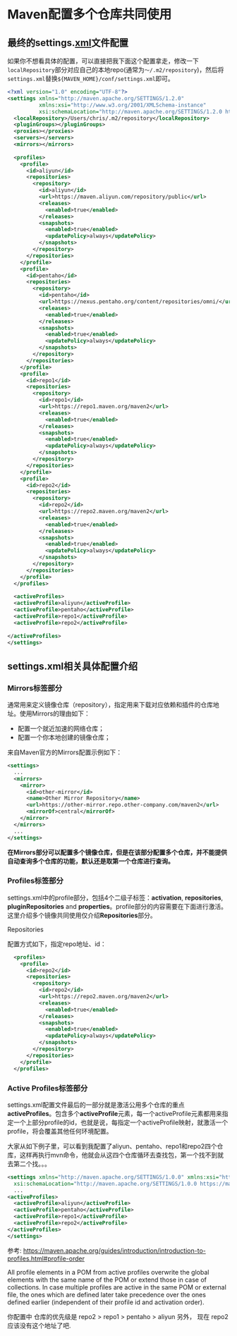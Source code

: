 # Maven配置多个仓库共同使用

## 最终的settings.[xml](https://so.csdn.net/so/search?q=xml&spm=1001.2101.3001.7020)文件配置

如果你不想看具体的配置，可以直接把我下面这个配置拿走，修改一下`localRepository`部分对应自己的本地repo(通常为`～/.m2/repository`)，然后将`settings.xml`替换`${MAVEN_HOME}/conf/settings.xml`即可。

```xml
<?xml version="1.0" encoding="UTF-8"?>
<settings xmlns="http://maven.apache.org/SETTINGS/1.2.0"
          xmlns:xsi="http://www.w3.org/2001/XMLSchema-instance"
          xsi:schemaLocation="http://maven.apache.org/SETTINGS/1.2.0 http://maven.apache.org/xsd/settings-1.2.0.xsd">
  <localRepository>/Users/chris/.m2/repository</localRepository>
  <pluginGroups></pluginGroups>
  <proxies></proxies>
  <servers></servers>
  <mirrors></mirrors>
 
  <profiles>
    <profile>
      <id>aliyun</id> 
      <repositories>
        <repository>
          <id>aliyun</id> 
          <url>https://maven.aliyun.com/repository/public</url> 
          <releases>
            <enabled>true</enabled>
          </releases> 
          <snapshots>
            <enabled>true</enabled> 
            <updatePolicy>always</updatePolicy>
          </snapshots>
        </repository>
      </repositories>
    </profile>
    <profile>
      <id>pentaho</id>
      <repositories>
        <repository>
          <id>pentaho</id>
          <url>https://nexus.pentaho.org/content/repositories/omni/</url>
          <releases>
            <enabled>true</enabled>
          </releases>
          <snapshots>
            <enabled>true</enabled>
            <updatePolicy>always</updatePolicy>
          </snapshots>
        </repository>
      </repositories>
    </profile>
    <profile>
      <id>repo1</id>
      <repositories>
        <repository>
          <id>repo1</id>
          <url>https://repo1.maven.org/maven2</url>
          <releases>
            <enabled>true</enabled>
          </releases>
          <snapshots>
            <enabled>true</enabled>
            <updatePolicy>always</updatePolicy>
          </snapshots>
        </repository>
      </repositories>
    </profile>
    <profile>
      <id>repo2</id>
      <repositories>
        <repository>
          <id>repo2</id>
          <url>https://repo2.maven.org/maven2</url>
          <releases>
            <enabled>true</enabled>
          </releases>
          <snapshots>
            <enabled>true</enabled>
            <updatePolicy>always</updatePolicy>
          </snapshots>
        </repository>
      </repositories>
    </profile>
  </profiles>
 
  <activeProfiles>
  <activeProfile>aliyun</activeProfile>
  <activeProfile>pentaho</activeProfile>
  <activeProfile>repo1</activeProfile>
  <activeProfile>repo2</activeProfile>
 
</activeProfiles>
</settings>
```



## settings.xml相关具体配置介绍

### Mirrors标签部分

通常用来定义镜像仓库（repository），指定用来下载对应依赖和插件的仓库地址。使用Mirrors的理由如下：

- 配置一个就近加速的网络仓库；
- 配置一个你本地创建的镜像仓库；

来自Maven官方的Mirrors配置示例如下：

```xml
<settings>
  ...
  <mirrors>
    <mirror>
      <id>other-mirror</id>
      <name>Other Mirror Repository</name>
      <url>https://other-mirror.repo.other-company.com/maven2</url>
      <mirrorOf>central</mirrorOf>
    </mirror>
  </mirrors>
  ...
</settings>
```

**在Mirrors部分可以配置多个镜像仓库，但是在该部分配置多个仓库，并不能提供自动查询多个仓库的功能，默认还是取第一个仓库进行查询。**

### Profiles标签部分

settings.xml中的profile部分，包括4个二级子标签：**activation**, **repositories**, **pluginRepositories** and **properties**。profile部分的内容需要在下面进行激活。这里介绍多个镜像共同使用仅介绍**Repositories**部分。

Repositories

配置方式如下，指定repo地址、id：

```xml
  <profiles>
    <profile>
      <id>repo2</id>
      <repositories>
        <repository>
          <id>repo2</id>
          <url>https://repo2.maven.org/maven2</url>
          <releases>
            <enabled>true</enabled>
          </releases>
          <snapshots>
            <enabled>true</enabled>
            <updatePolicy>always</updatePolicy>
          </snapshots>
        </repository>
      </repositories>
    </profile>
  </profiles>
```

### Active Profiles标签部分

settings.xml配置文件最后的一部分就是激活公用多个仓库的重点**activeProfiles**。包含多个**activeProfile**元素，每一个activeProfile元素都用来指定一个上部分profile的id，也就是说，每指定一个activeProfile映射，就激活一个profile，将会覆盖其他任何环境配置。

大家从如下例子里，可以看到我配置了aliyun、pentaho、repo1和repo2四个仓库，这样再执行mvn命令，他就会从这四个仓库循环去查找包，第一个找不到就去第二个找。。。

```xml
<settings xmlns="http://maven.apache.org/SETTINGS/1.0.0" xmlns:xsi="http://www.w3.org/2001/XMLSchema-instance"
  xsi:schemaLocation="http://maven.apache.org/SETTINGS/1.0.0 https://maven.apache.org/xsd/settings-1.0.0.xsd">
  ...
<activeProfiles>
  <activeProfile>aliyun</activeProfile>
  <activeProfile>pentaho</activeProfile>
  <activeProfile>repo1</activeProfile>
  <activeProfile>repo2</activeProfile>
</activeProfiles>
</settings>
```



参考: https://maven.apache.org/guides/introduction/introduction-to-profiles.html#profile-order

All profile elements in a POM from active profiles overwrite the global elements with the same name of the POM or extend those in case of collections. In case multiple profiles are active in the same POM or external file, the ones which are defined later take precedence over the ones defined earlier (independent of their profile id and activation order).

你配置中 仓库的优先级是 repo2 > repo1 > pentaho > aliyun
另外， 现在 repo2 应该没有这个地址了吧.